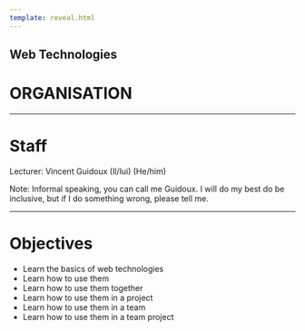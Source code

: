 ```yaml
---
template: reveal.html
---
```


## Web Technologies
# ORGANISATION

---

# Staff

Lecturer: Vincent Guidoux (Il/lui) (He/him)

Note: Informal speaking, you can call me Guidoux. I will do my best do be inclusive, but if I do something wrong, please tell me.

---

# Objectives

- Learn the basics of web technologies
- Learn how to use them
- Learn how to use them together
- Learn how to use them in a project
- Learn how to use them in a team
- Learn how to use them in a team project

